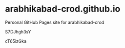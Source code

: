 # arabhikabad-crod.github.io
Personal GitHub Pages site for arabhikabad-crod


















S7DJhgh3sY

cT65izGka
